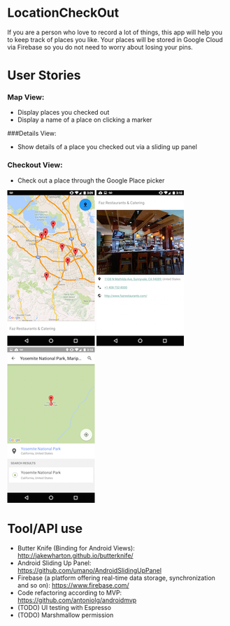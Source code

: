 # LocationCheckOut
If you are a person who love to record a lot of things, this app will help you to keep track of places you like. 
Your places will be stored in Google Cloud via Firebase so you do not need to worry about losing your pins.

# User Stories
### Map View:
* Display places you checked out
* Display a name of a place on clicking a marker

###Details View:
* Show details of a place you checked out via a sliding up panel

### Checkout View:
* Check out a place through the Google Place picker

![Main Map with places you pinned](https://raw.githubusercontent.com/hellohj/LocationCheckOut/master/images/1.png)
![add a place](https://raw.githubusercontent.com/hellohj/LocationCheckOut/master/images/2.png)
![details of a place](https://raw.githubusercontent.com/hellohj/LocationCheckOut/master/images/3.png)

# Tool/API use
* Butter Knife (Binding for Android Views): http://jakewharton.github.io/butterknife/
* Android Sliding Up Panel: https://github.com/umano/AndroidSlidingUpPanel
* Firebase (a platform offering real-time data storage, synchronization and so on): https://www.firebase.com/
* Code refactoring according to MVP: https://github.com/antoniolg/androidmvp
* (TODO) UI testing with Espresso
* (TODO) Marshmallow permission
